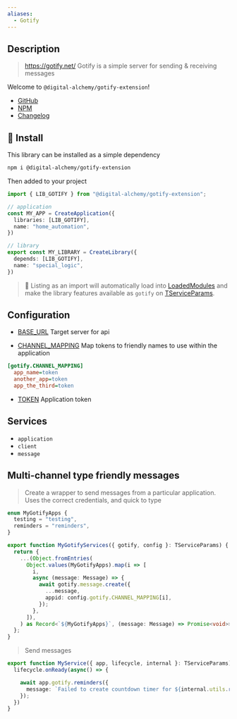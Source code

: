 ```yaml
---
aliases:
  - Gotify
---
```

## Description

> https://gotify.net/
> Gotify is a simple server for sending & receiving messages

Welcome to `@digital-alchemy/gotify-extension`!

- [GitHub](https://github.com/Digital-Alchemy-TS/gotify)
- [NPM](https://www.npmjs.com/package/@digital-alchemy/gotify-extension)
- [Changelog](/support-libraries/gotify/changelog/0.3.x)

## 💾 Install

This library can be installed as a simple dependency
```bash
npm i @digital-alchemy/gotify-extension
```
Then added to your project
```typescript
import { LIB_GOTIFY } from "@digital-alchemy/gotify-extension";

// application
const MY_APP = CreateApplication({
  libraries: [LIB_GOTIFY],
  name: "home_automation",
})

// library
export const MY_LIBRARY = CreateLibrary({
  depends: [LIB_GOTIFY],
  name: "special_logic",
})
```
> 🎉
> Listing as an import will automatically load into [LoadedModules](/core/exports/LoadedModules) and make the library features available as `gotify` on [TServiceParams](/core/exports/TServiceParams).


## Configuration

- [BASE_URL](/support-libraries/gotify/config/BASE_URL)
Target server for api

- [CHANNEL_MAPPING](/support-libraries/gotify/config/CHANNEL_MAPPING)
Map tokens to friendly names to use within the application
```ini
[gotify.CHANNEL_MAPPING]
  app_name=token
  another_app=token
  app_the_third=token
```
- [TOKEN](/support-libraries/gotify/config/TOKEN)
Application token

## Services

- `application`
- `client`
- `message`

## Multi-channel type friendly messages

> Create a wrapper to send messages from a particular application. Uses the correct credentials, and quick to type
```typescript
enum MyGotifyApps {
  testing = "testing",
  reminders = "reminders",
}

export function MyGotifyServices({ gotify, config }: TServiceParams) {
  return {
    ...(Object.fromEntries(
      Object.values(MyGotifyApps).map(i => [
        i,
        async (message: Message) => {
          await gotify.message.create({
            ...message,
            appid: config.gotify.CHANNEL_MAPPING[i],
          });
        },
      ]),
    ) as Record<`${MyGotifyApps}`, (message: Message) => Promise<void>>),
  };
}
```

> Send messages

```typescript
export function MyService({ app, lifecycle, internal }: TServiceParams) {
  lifecycle.onReady(async() => {

    await app.gotify.reminders({
      message: `Failed to create countdown timer for ${internal.utils.relativeDate(target)}`,
    });
  })
}
```
